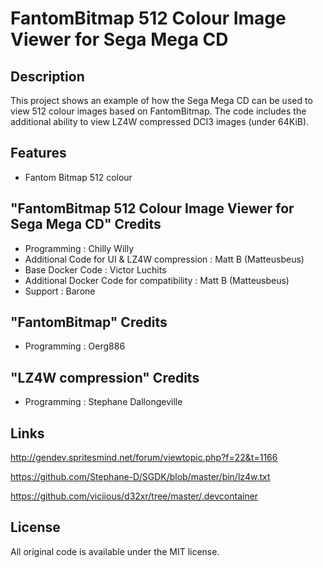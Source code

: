 # FantomBitmap 512 Colour Image Viewer for Sega Mega CD

## Description

This project shows an example of how the Sega Mega CD can be used to view 512 colour images based on FantomBitmap.  The code includes the additional ability to view LZ4W compressed DCI3 images (under 64KiB).

## Features
- Fantom Bitmap 512 colour

## "FantomBitmap 512 Colour Image Viewer for Sega Mega CD" Credits
* Programming : Chilly Willy
* Additional Code for UI & LZ4W compression : Matt B (Matteusbeus)
* Base Docker Code : Victor Luchits
* Additional Docker Code for compatibility : Matt B (Matteusbeus)
* Support : Barone

## "FantomBitmap" Credits
* Programming : Oerg886

## "LZ4W compression" Credits
* Programming : Stephane Dallongeville

## 

## Links
http://gendev.spritesmind.net/forum/viewtopic.php?f=22&t=1166

https://github.com/Stephane-D/SGDK/blob/master/bin/lz4w.txt

https://github.com/viciious/d32xr/tree/master/.devcontainer

## License
All original code is available under the MIT license.
